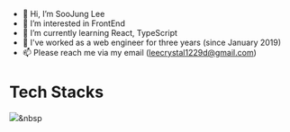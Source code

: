 - 👋 Hi, I’m SooJung Lee
- 👀 I’m interested in FrontEnd
- 🌱 I’m currently learning React, TypeScript
- 💞️ I've worked as a web engineer for three years (since January 2019)
- 📫 Please reach me via my email (leecrystal1229d@gmail.com)
# Tech Stacks
<img src="https://img.shields.io/badge/Javascript-orange?style=flat-square&logo=JavaScript&logoColor=white"/></a>&nbsp

<!---
crystal1229d/crystal1229d is a ✨ special ✨ repository because its `README.md` (this file) appears on your GitHub profile.
You can click the Preview link to take a look at your changes.
--->
